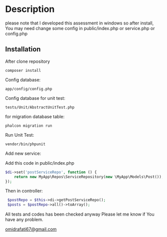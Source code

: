 # Description

please note that I developed this assessment in windows so after install, You may need change some config in public/index.php or service.php or config.php



## Installation

After clone repository

```
composer install
```
Config database:
```
app/config/config.php
```
Config database for unit test:
```
tests/Unit/AbstractUnitTest.php
```
for migration database table:
```
phalcon migration run
```

Run Unit Test:

```
vendor/bin/phpunit
```

Add new service:

Add this code in public/index.php

```php
$di->set('postServiceRepo', function () {
    return new MyApp\Repos\ServiceRepository(new \MyApp\Models\Post());
});
```

Then in controller:

```php
 $postRepo = $this->di->getPostServiceRepo();
 $posts = $postRepo->all()->toArray();
```

All tests and codes has been checked anyway Please let me know if You have any problem.

omidrafati67@gmail.com
